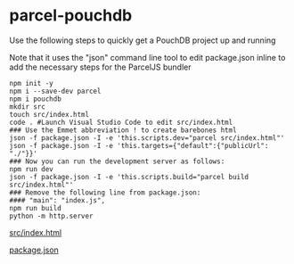 # parcel-pouchdb

Use the following steps to quickly get a PouchDB project up and running

Note that it uses the "json" command line tool to edit package.json inline to add the necessary steps for the ParcelJS bundler

```
npm init -y
npm i --save-dev parcel
npm i pouchdb
mkdir src
touch src/index.html
code . #Launch Visual Studio Code to edit src/index.html
### Use the Emmet abbreviation ! to create barebones html
json -f package.json -I -e 'this.scripts.dev="parcel src/index.html"'
json -f package.json -I -e 'this.targets={"default":{"publicUrl": "./"}}'
### Now you can run the development server as follows:
npm run dev
json -f package.json -I -e 'this.scripts.build="parcel build src/index.html"'
### Remove the following line from package.json: 
#### "main": "index.js",
npm run build
python -m http.server
```

[src/index.html](src/index.html)

[package.json](package.json)